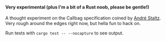 #### Very experimental (plus I'm a bit of a Rust noob, please be gentle!)

A thought experiment on the Callbag specification coined by [André Staltz](https://github.com/staltz). Very rough around the edges right now, but hella fun to hack on.

Run tests with `cargo test -- --nocapture` to see output.
